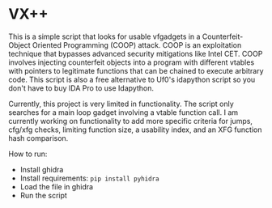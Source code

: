 # VX++

This is a simple script that looks for usable vfgadgets in a Counterfeit-Object Oriented Programming (COOP) attack. COOP is an exploitation technique that bypasses advanced security mitigations like Intel CET. COOP involves injecting counterfeit objects into a program with different vtables with pointers to legitimate functions that can be chained to execute arbitrary code. This script is also a free alternative to Uf0's idapython script so you don't have to buy IDA Pro to use Idapython.

Currently, this project is very limited in functionality. The script only searches for a main loop gadget involving a vtable function call. I am currently working on functionality to add more specific criteria for jumps, cfg/xfg checks, limiting function size, a usability index, and an XFG function hash comparison.

How to run:
- Install ghidra
- Install requirements: ```pip install pyhidra```
- Load the file in ghidra
- Run the script
